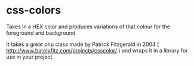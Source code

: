 css-colors
==========

Takes in a HEX color and produces variations of that colour for the foreground and background

It takes a great php class made by Patrick Fitzgerald in 2004 ( http://www.barelyfitz.com/projects/csscolor/ ) and wraps it in a library for use in your project.